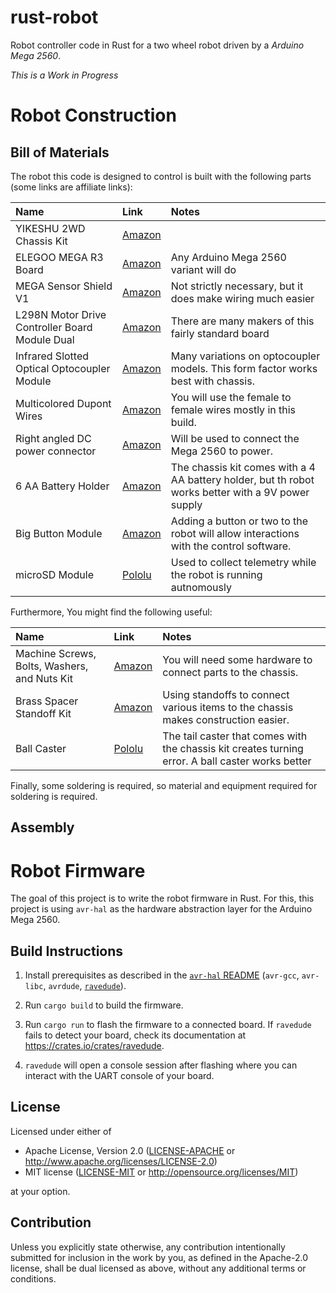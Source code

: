rust-robot
==========

Robot controller code in Rust for a two wheel robot driven by a _Arduino Mega 2560_.

_This is a Work in Progress_

# Robot Construction
## Bill of Materials
The robot this code is designed to control is built with the following parts (some links are affiliate links):

| Name | Link | Notes |
|:--|:--|:--|
| YIKESHU 2WD Chassis Kit | [Amazon](https://amzn.to/46byvsH) |  |
| ELEGOO MEGA R3 Board | [Amazon](https://amzn.to/3EFRUWZ) | Any Arduino Mega 2560 variant will do |
| MEGA Sensor Shield V1  | [Amazon](https://amzn.to/45UUbtE) | Not strictly necessary, but it does make wiring much easier |
| L298N Motor Drive Controller Board Module Dual | [Amazon](https://amzn.to/44U4wo0) | There are many makers of this fairly standard board |
| Infrared Slotted Optical Optocoupler Module | [Amazon](https://amzn.to/3ZiMxqd) | Many variations on optocoupler models. This form factor works best with chassis. |
| Multicolored Dupont Wires | [Amazon](https://amzn.to/3sOl9US) | You will use the female to female wires mostly in this build. |
| Right angled DC power connector | [Amazon](https://amzn.to/3Pi11SU) | Will be used to connect the Mega 2560 to power. |
| 6 AA Battery Holder | [Amazon](https://amzn.to/3r5ddyk) | The chassis kit comes with a 4 AA battery holder, but th robot works better with a 9V power supply |
| Big Button Module | [Amazon](https://amzn.to/46gTDOx) | Adding a button or two to the robot will allow interactions with the control software. |
| microSD Module | [Pololu](https://www.pololu.com/product/2587) | Used to collect telemetry while the robot is running autnomously |

Furthermore, You might find the following useful:

| Name | Link | Notes |
|:--|:--|:--|
| Machine Screws, Bolts, Washers, and Nuts Kit | [Amazon](https://amzn.to/3Pi5QLR) | You will need some hardware to connect parts to the chassis. |
| Brass Spacer Standoff Kit | [Amazon](https://amzn.to/3EDg58H) | Using standoffs to connect various items to the chassis makes construction easier. |
| Ball Caster | [Pololu](https://www.pololu.com/product/2692) | The tail caster that comes with the chassis kit creates turning error. A ball caster works better |

Finally, some soldering is required, so material and equipment required for soldering is required.

## Assembly

# Robot Firmware
The goal of this project is to write the robot firmware in Rust. For this, this project is using `avr-hal` as the hardware abstraction layer for the Arduino Mega 2560.

## Build Instructions
1. Install prerequisites as described in the [`avr-hal` README] (`avr-gcc`, `avr-libc`, `avrdude`, [`ravedude`]).

2. Run `cargo build` to build the firmware.

3. Run `cargo run` to flash the firmware to a connected board.  If `ravedude`
   fails to detect your board, check its documentation at
   <https://crates.io/crates/ravedude>.

4. `ravedude` will open a console session after flashing where you can interact
   with the UART console of your board.

[`avr-hal` README]: https://github.com/Rahix/avr-hal#readme
[`ravedude`]: https://crates.io/crates/ravedude

## License
Licensed under either of

 - Apache License, Version 2.0
   ([LICENSE-APACHE](LICENSE-APACHE) or <http://www.apache.org/licenses/LICENSE-2.0>)
 - MIT license
   ([LICENSE-MIT](LICENSE-MIT) or <http://opensource.org/licenses/MIT>)

at your option.

## Contribution
Unless you explicitly state otherwise, any contribution intentionally submitted
for inclusion in the work by you, as defined in the Apache-2.0 license, shall
be dual licensed as above, without any additional terms or conditions.
